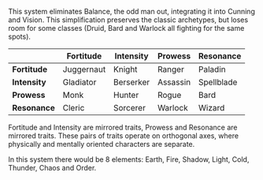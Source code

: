 This system eliminates Balance, the odd man out, integrating it into Cunning and Vision. This simplification preserves the classic archetypes, but loses room for some classes (Druid, Bard and Warlock all fighting for the same spots).

|               | Fortitude  | Intensity | Prowess  | Resonance  |
| ------------- | ---------- | --------- | -------- | ---------- |
| **Fortitude** | Juggernaut | Knight    | Ranger   | Paladin    |
| **Intensity** | Gladiator  | Berserker | Assassin | Spellblade |
| **Prowess**   | Monk       | Hunter    | Rogue    | Bard       |
| **Resonance** | Cleric     | Sorcerer  | Warlock  | Wizard     |
Fortitude and Intensity are mirrored traits, Prowess and Resonance are mirrored traits.
These pairs of traits operate on orthogonal axes, where physically and mentally oriented characters are separate.

In this system there would be 8 elements: Earth, Fire, Shadow, Light, Cold, Thunder, Chaos and Order.